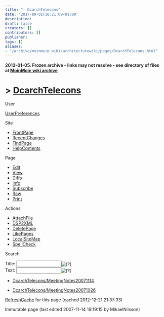 ```yaml
---
title: "- DcarchTelecons"
date: '2017-09-01T16:21:09+01:00'
description: 
draft: false
creators: []
contributors: []
publisher: 
tags: []
aliases:
- "/archive/moinmoin_wiki/architecturewiki/pages/DcarchTelecons.html"
---
```


**2012-01-05. Frozen archive - links may not resolve - see directory of files at [MoinMoin wiki archive](/moinmoin-wiki-archive/)**

# > [DcarchTelecons](http://dublincore.org/architecturewiki/DcarchTelecons?action=fullsearch&value=DcarchTelecons&literal=1&case=1&context=40 "Click here to do a full-text search for this title")

User

 [UserPreferences](http://dublincore.org/architecturewiki/UserPreferences)
  

Site

- [FrontPage](http://dublincore.org/architecturewiki/FrontPage)
- [RecentChanges](http://dublincore.org/architecturewiki/RecentChanges)
- [FindPage](http://dublincore.org/architecturewiki/FindPage)
- [HelpContents](http://dublincore.org/architecturewiki/HelpContents)

Page

- [Edit](http://dublincore.org/architecturewiki/DcarchTelecons?action=edit "Edit")
- [View](http://dublincore.org/architecturewiki/DcarchTelecons "View")
- [Diffs](http://dublincore.org/architecturewiki/DcarchTelecons?action=diff "Diffs")
- [Info](http://dublincore.org/architecturewiki/DcarchTelecons?action=info "Info")
- [Subscribe](http://dublincore.org/architecturewiki/DcarchTelecons?action=subscribe "Subscribe")
- [Raw](http://dublincore.org/architecturewiki/DcarchTelecons?action=raw "Raw")
- [Print](http://dublincore.org/architecturewiki/DcarchTelecons?action=print "Print")

Actions

- [AttachFile](http://dublincore.org/architecturewiki/DcarchTelecons?action=AttachFile)
- [DSP2XML](http://dublincore.org/architecturewiki/DcarchTelecons?action=DSP2XML)
- [DeletePage](http://dublincore.org/architecturewiki/DcarchTelecons?action=DeletePage)
- [LikePages](http://dublincore.org/architecturewiki/DcarchTelecons?action=LikePages)
- [LocalSiteMap](http://dublincore.org/architecturewiki/DcarchTelecons?action=LocalSiteMap)
- [SpellCheck](http://dublincore.org/architecturewiki/DcarchTelecons?action=SpellCheck)

Search

<form method="POST" action="/architecturewiki/DcarchTelecons">
<p>
<input name="action" value="inlinesearch" type="hidden">
<input name="context" value="40" type="hidden">
Title: <input name="text_title" size="15" maxlength="50" type="text"><input src="DcarchTelecons_files/moin-search.png" name="button_title" alt="[?]" type="image"><br>Text: <input name="text_full" size="15" maxlength="50" type="text"><input src="DcarchTelecons_files/moin-search.png" name="button_full" alt="[?]" type="image">
</p>
</form>

- [DcarchTelecons/MeetingNotes20071114](http://dublincore.org/architecturewiki/DcarchTelecons_2fMeetingNotes20071114)

- [DcarchTelecons/MeetingNotes20071026](http://dublincore.org/architecturewiki/DcarchTelecons_2fMeetingNotes20071026)

 [RefreshCache](http://dublincore.org/architecturewiki/DcarchTelecons?action=refresh&arena=Page.py&key=DcarchTelecons.text_html) for this page (cached 2012-12-21 21:37:33)  

Immutable page (last edited 2007-11-14 16:19:15 by MikaelNilsson)

